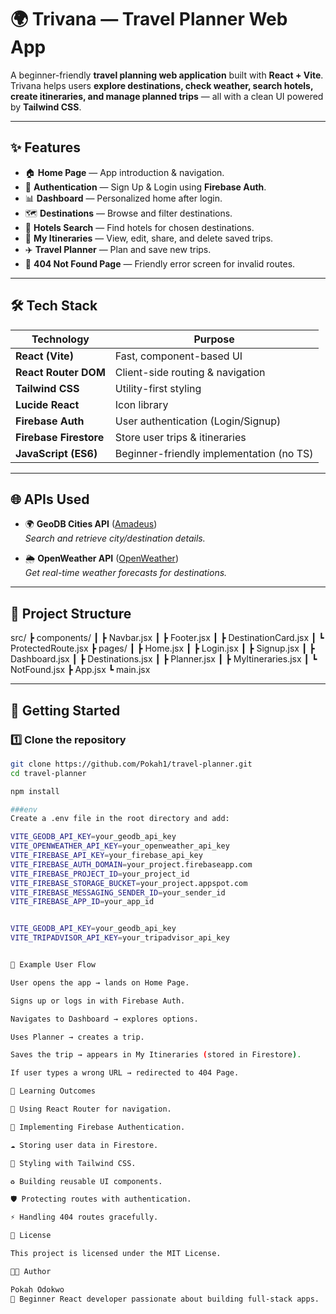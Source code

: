 # 🌍 Trivana — Travel Planner Web App  

A beginner-friendly **travel planning web application** built with **React + Vite**.  
Trivana helps users **explore destinations, check weather, search hotels, create itineraries, and manage planned trips** — all with a clean UI powered by **Tailwind CSS**.  

---

## ✨ Features  

- 🏠 **Home Page** — App introduction & navigation.  
- 🔐 **Authentication** — Sign Up & Login using **Firebase Auth**.  
- 📊 **Dashboard** — Personalized home after login.  
- 🗺 **Destinations** — Browse and filter destinations.  
- 🏨 **Hotels Search** — Find hotels for chosen destinations.  
- 📅 **My Itineraries** — View, edit, share, and delete saved trips.  
- ✈️ **Travel Planner** — Plan and save new trips.  
- 🚫 **404 Not Found Page** — Friendly error screen for invalid routes.  

---

## 🛠 Tech Stack  

| Technology            | Purpose |
|-----------------------|---------|
| **React (Vite)**      | Fast, component-based UI |
| **React Router DOM**  | Client-side routing & navigation |
| **Tailwind CSS**      | Utility-first styling |
| **Lucide React**      | Icon library |
| **Firebase Auth**     | User authentication (Login/Signup) |
| **Firebase Firestore**| Store user trips & itineraries |
| **JavaScript (ES6)**  | Beginner-friendly implementation (no TS) |

---

## 🌐 APIs Used  

- 🌍 **GeoDB Cities API** ([Amadeus](https://developers.amadeus.com/))  
  *Search and retrieve city/destination details.*  

- 🌦 **OpenWeather API** ([OpenWeather](https://openweathermap.org/))  
  *Get real-time weather forecasts for destinations.*  

---

## 📂 Project Structure  

src/
┣ components/
┃ ┣ Navbar.jsx
┃ ┣ Footer.jsx
┃ ┣ DestinationCard.jsx
┃ ┗ ProtectedRoute.jsx
┣ pages/
┃ ┣ Home.jsx
┃ ┣ Login.jsx
┃ ┣ Signup.jsx
┃ ┣ Dashboard.jsx
┃ ┣ Destinations.jsx
┃ ┣ Planner.jsx
┃ ┣ MyItineraries.jsx
┃ ┗ NotFound.jsx
┣ App.jsx
┗ main.jsx



---

## 🚀 Getting Started  

### 1️⃣ Clone the repository  
```bash
git clone https://github.com/Pokah1/travel-planner.git
cd travel-planner

npm install

###env
Create a .env file in the root directory and add:

VITE_GEODB_API_KEY=your_geodb_api_key
VITE_OPENWEATHER_API_KEY=your_openweather_api_key
VITE_FIREBASE_API_KEY=your_firebase_api_key
VITE_FIREBASE_AUTH_DOMAIN=your_project.firebaseapp.com
VITE_FIREBASE_PROJECT_ID=your_project_id
VITE_FIREBASE_STORAGE_BUCKET=your_project.appspot.com
VITE_FIREBASE_MESSAGING_SENDER_ID=your_sender_id
VITE_FIREBASE_APP_ID=your_app_id


VITE_GEODB_API_KEY=your_geodb_api_key
VITE_TRIPADVISOR_API_KEY=your_tripadvisor_api_key


📖 Example User Flow

User opens the app → lands on Home Page.

Signs up or logs in with Firebase Auth.

Navigates to Dashboard → explores options.

Uses Planner → creates a trip.

Saves the trip → appears in My Itineraries (stored in Firestore).

If user types a wrong URL → redirected to 404 Page.

🎯 Learning Outcomes

🔀 Using React Router for navigation.

🔐 Implementing Firebase Authentication.

☁️ Storing user data in Firestore.

🎨 Styling with Tailwind CSS.

♻️ Building reusable UI components.

🛡 Protecting routes with authentication.

⚡ Handling 404 routes gracefully.

📜 License

This project is licensed under the MIT License.

👨‍💻 Author

Pokah Odokwo
🚀 Beginner React developer passionate about building full-stack apps.

